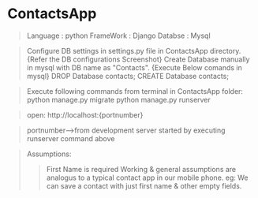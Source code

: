 # ContactsApp

> Language : python
> FrameWork : Django
> Databse : Mysql

> Configure DB settings in settings.py file in ContactsApp directory. {Refer the DB configurations Screenshot}
> Create Database manually in mysql with DB name as "Contacts". {Execute Below comands in mysql}
	DROP Database contacts;
	CREATE Database contacts;

> Execute following commands from terminal in ContactsApp folder:
	python manage.py migrate
	python manage.py runserver

> open:
	http://localhost:{portnumber}

> portnumber-->from development server started by executing runserver command above


> Assumptions:
>> First Name is required
>> Working & general assumptions are analogus to a typical contact app in our mobile phone.
	eg: We can save a contact with just first name & other empty fields.
	
